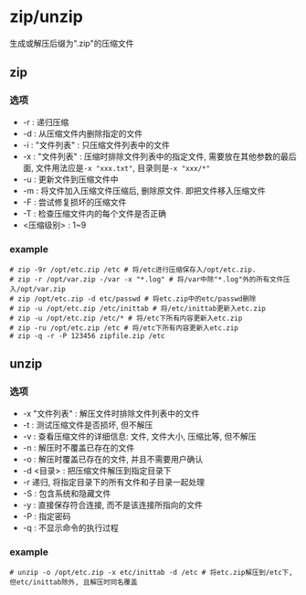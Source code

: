 # zip/unzip
生成或解压后缀为".zip"的压缩文件

## zip

### 选项
- -r : 递归压缩
- -d : 从压缩文件内删除指定的文件
- -i : "文件列表" : 只压缩文件列表中的文件
- -x : "文件列表" : 压缩时排除文件列表中的指定文件, 需要放在其他参数的最后面, 文件用法应是`-x "xxx.txt"`, 目录则是`-x "xxx/*"` 
- -u : 更新文件到压缩文件中
- -m : 将文件加入压缩文件压缩后, 删除原文件. 即把文件移入压缩文件
- -F : 尝试修复损坏的压缩文件
- -T : 检查压缩文件内的每个文件是否正确
- <压缩级别> : 1~9

### example
```
# zip -9r /opt/etc.zip /etc # 将/etc进行压缩保存入/opt/etc.zip.
# zip -r /opt/var.zip -/var -x "*.log" # 将/var中除"*.log"外的所有文件压入/opt/var.zip
# zip /opt/etc.zip -d etc/passwd # 将etc.zip中的etc/passwd删除
# zip -u /opt/etc.zip /etc/inittab # 将/etc/inittab更新入etc.zip
# zip -u /opt/etc.zip /etc/* # 将/etc下所有内容更新入etc.zip
# zip -ru /opt/etc.zip /etc # 将/etc下所有内容更新入etc.zip
# zip -q -r -P 123456 zipfile.zip /etc
```

## unzip
### 选项
- -x "文件列表" : 解压文件时排除文件列表中的文件
- -t : 测试压缩文件是否损坏, 但不解压
- -v : 查看压缩文件的详细信息: 文件, 文件大小, 压缩比等, 但不解压
- -n : 解压时不覆盖已存在的文件
- -o : 解压时覆盖已存在的文件, 并且不需要用户确认
- -d <目录> : 把压缩文件解压到指定目录下
- -r 递归, 将指定目录下的所有文件和子目录一起处理
- -S : 包含系统和隐藏文件
- -y : 直接保存符合连接, 而不是该连接所指向的文件
- -P : 指定密码
- -q : 不显示命令的执行过程

### example
```
# unzip -o /opt/etc.zip -x etc/inittab -d /etc # 将etc.zip解压到/etc下, 但etc/inittab除外, 且解压时同名覆盖
```